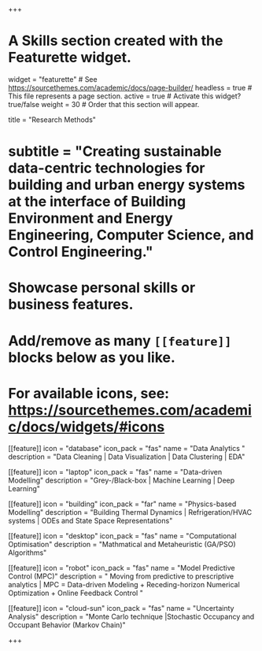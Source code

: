 +++
# A Skills section created with the Featurette widget.
widget = "featurette"  # See https://sourcethemes.com/academic/docs/page-builder/
headless = true  # This file represents a page section.
active = true  # Activate this widget? true/false
weight = 30  # Order that this section will appear.

title = "Research Methods"
# subtitle = "Creating sustainable data-centric technologies for building and urban energy systems at the interface of Building Environment and Energy Engineering, Computer Science, and Control Engineering."

# Showcase personal skills or business features.
# 
# Add/remove as many `[[feature]]` blocks below as you like.
# 
# For available icons, see: https://sourcethemes.com/academic/docs/widgets/#icons

[[feature]]
  icon = "database"
  icon_pack = "fas"
  name = "Data Analytics "
  description = "Data Cleaning | Data Visualization | Data Clustering | EDA" 

[[feature]]
  icon = "laptop"
  icon_pack = "fas"
  name = "Data-driven Modelling"
  description = "Grey-/Black-box | Machine Learning | Deep Learning" 

[[feature]]
  icon = "building"
  icon_pack = "far"
  name = "Physics-based Modelling"
  description = "Building Thermal Dynamics | Refrigeration/HVAC systems | ODEs and State Space Representations" 

[[feature]]
  icon = "desktop"
  icon_pack = "fas"
  name = "Computational Optimisation"
  description = "Mathmatical and Metaheuristic (GA/PSO) Algorithms"  

[[feature]]
  icon = "robot"
  icon_pack = "fas"
  name = "Model Predictive Control (MPC)"
  description = " Moving from predictive to prescriptive analytics | MPC = Data-driven Modeling + Receding-horizon Numerical Optimization + Online Feedback Control "

[[feature]]
  icon = "cloud-sun"
  icon_pack = "fas"
  name = "Uncertainty Analysis"
  description = "Monte Carlo technique |Stochastic Occupancy and Occupant Behavior (Markov Chain)"

+++
